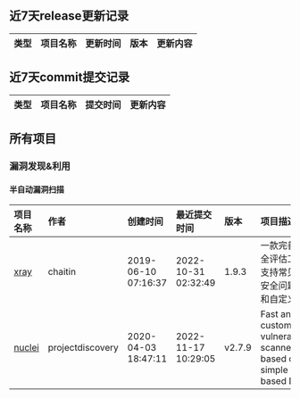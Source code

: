 
## 近7天release更新记录
| 类型| 项目名称 | 更新时间 | 版本 | 更新内容 |
| :---- | :---- | :---- | :---- | :---- |

## 近7天commit提交记录
| 类型| 项目名称 | 提交时间 | 更新内容 |
| :---- | :---- | :---- | :---- |
## 所有项目
### 漏洞发现&利用
#### 半自动漏洞扫描
| 项目名称 | 作者 | 创建时间| 最近提交时间 | 版本 | 项目描述 |
| :---- | :---- | :---- | :---- | :---- | :---- |
| [xray](https://github.com/chaitin/xray) | chaitin | 2019-06-10 07:16:37 | 2022-10-31 02:32:49 | 1.9.3 | 一款完善的安全评估工具，支持常见 web 安全问题扫描和自定义 poc | 使用之前务必先阅读文档 |
| [nuclei](https://github.com/projectdiscovery/nuclei) | projectdiscovery | 2020-04-03 18:47:11 | 2022-11-17 10:29:05 | v2.7.9 | Fast and customizable vulnerability scanner based on simple YAML based DSL. |
